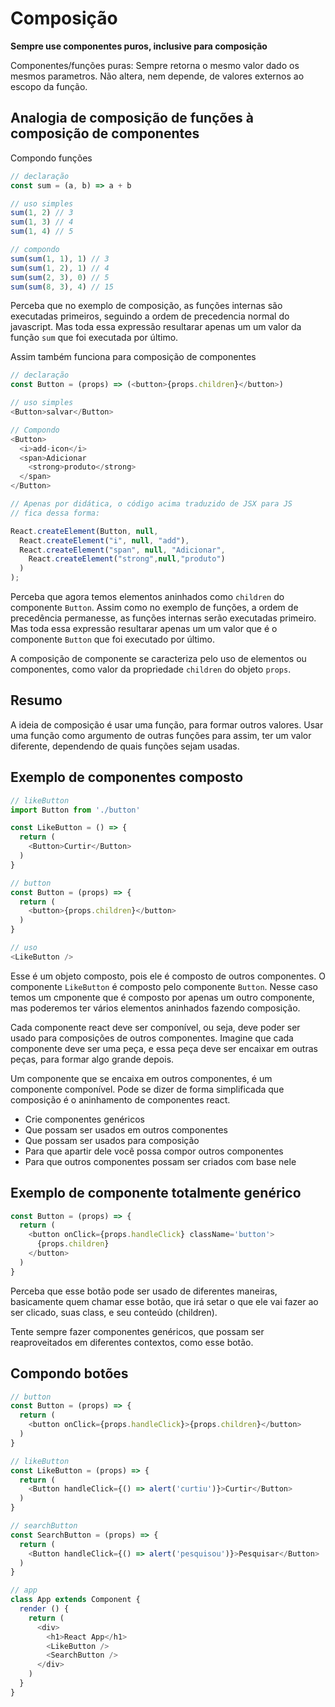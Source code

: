 # Composição

**Sempre use componentes puros, inclusive para composição**

Componentes/funções puras: Sempre retorna o mesmo valor dado os mesmos
parametros. Não altera, nem depende, de valores externos ao escopo da função.

## Analogia de composição de funções à composição de componentes

Compondo funções

```js
// declaração
const sum = (a, b) => a + b

// uso simples
sum(1, 2) // 3
sum(1, 3) // 4
sum(1, 4) // 5

// compondo
sum(sum(1, 1), 1) // 3
sum(sum(1, 2), 1) // 4
sum(sum(2, 3), 0) // 5
sum(sum(8, 3), 4) // 15
```

Perceba que no exemplo de composição, as funções internas são executadas
primeiros, seguindo a ordem de precedencia normal do javascript. 
Mas toda essa expressão resultarar apenas um um valor da função `sum` que foi executada
por último.

Assim também funciona para composição de componentes

```js
// declaração
const Button = (props) => (<button>{props.children}</button>)

// uso simples
<Button>salvar</Button>

// Compondo
<Button>
  <i>add-icon</i>
  <span>Adicionar 
    <strong>produto</strong>
  </span>
</Button>

// Apenas por didática, o código acima traduzido de JSX para JS
// fica dessa forma:

React.createElement(Button, null, 
  React.createElement("i", null, "add"), 
  React.createElement("span", null, "Adicionar",
    React.createElement("strong",null,"produto")
  )
);
```

Perceba que agora temos elementos aninhados como `children` do componente
`Button`. Assim como no exemplo de funções, a ordem de precedência permanesse,
as funções internas serão executadas primeiro. Mas toda essa expressão resultarar
apenas um um valor que é o componente `Button` que foi executado por último.

A composição de componente se caracteriza pelo uso de elementos ou componentes, como valor
da propriedade `children` do objeto `props`.

## Resumo

A ideia de composição é usar uma função, para formar outros valores. Usar uma função
como argumento de outras funções para assim, ter um valor diferente, dependendo de quais
funções sejam usadas.

## Exemplo de componentes composto

```js
// likeButton
import Button from './button'

const LikeButton = () => {
  return (
    <Button>Curtir</Button>
  )
}

// button
const Button = (props) => {
  return (
    <button>{props.children}</button>
  )
}

// uso
<LikeButton />
```

Esse é um objeto composto, pois ele é composto de outros componentes. O componente
`LikeButton` é composto pelo componente `Button`.
Nesse caso temos um cmponente que é composto por apenas um outro componente, mas poderemos
ter vários elementos aninhados fazendo composição. 

Cada componente react deve ser componível, ou seja, deve poder ser usado para composições
de outros componentes. Imagine que cada componente deve ser uma peça, e essa peça deve ser
encaixar em outras peças, para formar algo grande depois.

Um componente que se encaixa em outros componentes, é um componente componível.
Pode se dizer de forma simplificada que composição é o aninhamento de componentes react.

- Crie componentes genéricos
- Que possam ser usados em outros componentes
- Que possam ser usados para composição
- Para que apartir dele você possa compor outros componentes
- Para que outros componentes possam ser criados com base nele

## Exemplo de componente totalmente genérico

```js
const Button = (props) => {
  return (
    <button onClick={props.handleClick} className='button'>
      {props.children}
    </button>
  )
}
```

Perceba que esse botão pode ser usado de diferentes maneiras, basicamente quem chamar esse botão,
que irá setar o que ele vai fazer ao ser clicado, suas class, e seu conteúdo (children).

Tente sempre fazer componentes genéricos, que possam ser reaproveitados em diferentes contextos,
como esse botão.

## Compondo botões

```js
// button 
const Button = (props) => {
  return (
    <button onClick={props.handleClick}>{props.children}</button>
  )
}

// likeButton
const LikeButton = (props) => {
  return (
    <Button handleClick={() => alert('curtiu')}>Curtir</Button>
  )
}

// searchButton
const SearchButton = (props) => {
  return (
    <Button handleClick={() => alert('pesquisou')}>Pesquisar</Button>
  )
}

// app
class App extends Component {
  render () {
    return (
      <div>
        <h1>React App</h1>
        <LikeButton />
        <SearchButton />
      </div>
    )
  }
}
```
